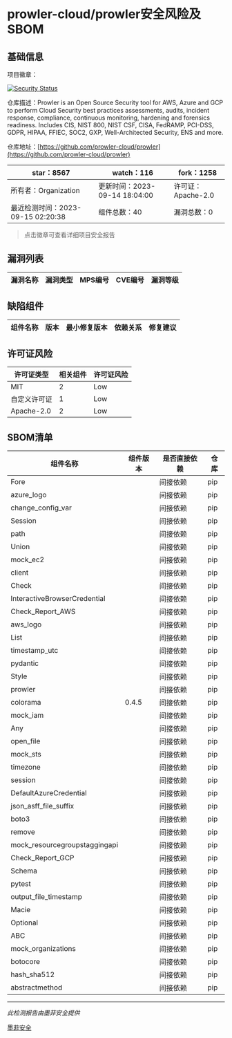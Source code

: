 # prowler-cloud/prowler安全风险及SBOM

## 基础信息

项目徽章：

[![Security Status](https://www.murphysec.com/platform3/v31/badge/1702386474971611136.svg)](https://www.murphysec.com/console/report/1702386474921279488/1702386474971611136)

仓库描述：Prowler is an Open Source Security tool for AWS, Azure and GCP to perform Cloud Security best practices assessments, audits, incident response, compliance, continuous monitoring, hardening and forensics readiness. Includes CIS, NIST 800, NIST CSF, CISA, FedRAMP, PCI-DSS, GDPR, HIPAA, FFIEC, SOC2, GXP, Well-Architected Security, ENS and more.

仓库地址：[https://github.com/prowler-cloud/prowler](https://github.com/prowler-cloud/prowler)

| star：8567 | watch：116 | fork：1258 |
| ----------- | -------------- | ------------ |
| 所有者：Organization | 更新时间：2023-09-14 18:04:00 | 许可证：Apache-2.0 |
| 最近检测时间：2023-09-15 02:20:38 | 组件总数：40 | 漏洞总数：0 |

> 点击徽章可查看详细项目安全报告



## 漏洞列表

| 漏洞名称 | 漏洞类型 | MPS编号 | CVE编号 | 漏洞等级 |
| ------- | ------ | ------- | ------ | ----- |





## 缺陷组件

| 组件名称 | 版本 | 最小修复版本 | 依赖关系 | 修复建议 |
| -------- | ---- | ------------ | -------- | -------- |





## 许可证风险

| 许可证类型 | 相关组件 | 许可证风险 |
| ---------- | -------- | ---------- |
|MIT|2|Low|
|自定义许可证|1|Low|
|Apache-2.0|2|Low|




## SBOM清单

| 组件名称 | 组件版本 | 是否直接依赖 | 仓库 |
| -------- | -------- | ------------ | ---- |
|Fore||间接依赖|pip|
|azure_logo||间接依赖|pip|
|change_config_var||间接依赖|pip|
|Session||间接依赖|pip|
|path||间接依赖|pip|
|Union||间接依赖|pip|
|mock_ec2||间接依赖|pip|
|client||间接依赖|pip|
|Check||间接依赖|pip|
|InteractiveBrowserCredential||间接依赖|pip|
|Check_Report_AWS||间接依赖|pip|
|aws_logo||间接依赖|pip|
|List||间接依赖|pip|
|timestamp_utc||间接依赖|pip|
|pydantic||间接依赖|pip|
|Style||间接依赖|pip|
|prowler||间接依赖|pip|
|colorama|0.4.5|间接依赖|pip|
|mock_iam||间接依赖|pip|
|Any||间接依赖|pip|
|open_file||间接依赖|pip|
|mock_sts||间接依赖|pip|
|timezone||间接依赖|pip|
|session||间接依赖|pip|
|DefaultAzureCredential||间接依赖|pip|
|json_asff_file_suffix||间接依赖|pip|
|boto3||间接依赖|pip|
|remove||间接依赖|pip|
|mock_resourcegroupstaggingapi||间接依赖|pip|
|Check_Report_GCP||间接依赖|pip|
|Schema||间接依赖|pip|
|pytest||间接依赖|pip|
|output_file_timestamp||间接依赖|pip|
|Macie||间接依赖|pip|
|Optional||间接依赖|pip|
|ABC||间接依赖|pip|
|mock_organizations||间接依赖|pip|
|botocore||间接依赖|pip|
|hash_sha512||间接依赖|pip|
|abstractmethod||间接依赖|pip|


------

*此检测报告由墨菲安全提供*

[墨菲安全](www.murphysec.com)